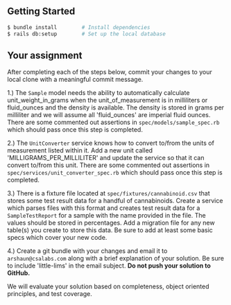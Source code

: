 ## Getting Started

``` bash
$ bundle install        # Install dependencies
$ rails db:setup        # Set up the local database
```

## Your assignment

After completing each of the steps below, commit your changes to your local clone with a meaningful commit message.

1.) The `Sample` model needs the ability to automatically calculate unit_weight_in_grams when the unit_of_measurement is in milliliters or fluid_ounces and the density is available. The density is stored in grams per milliliter and we will assume all 'fluid_ounces' are imperial fluid ounces. There are some commented out assertions in `spec/models/sample_spec.rb` which should pass once this step is completed.

2.) The `UnitConverter` service knows how to convert to/from the units of measurement listed within it. Add a new unit called 'MILLIGRAMS_PER_MILLILITER' and update the service so that it can convert to/from this unit. There are some commented out assertions in `spec/services/unit_converter_spec.rb` which should pass once this step is completed.

3.) There is a fixture file located at `spec/fixtures/cannabinoid.csv` that stores some test result data for a handful of cannabinoids. Create a service which parses files with this format and creates test result data for a `SampleTestReport` for a sample with the name provided in the file. The values should be stored in percentages. Add a migration file for any new table(s) you create to store this data. Be sure to add at least some basic specs which cover your new code.

4.) Create a git bundle with your changes and email it to `arshaun@csalabs.com` along with a brief explanation of your solution. Be sure to include 'little-lims' in the email subject. **Do not push your solution to GitHub.**

We will evaluate your solution based on completeness, object oriented principles, and test coverage.
